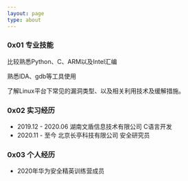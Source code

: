 ```yaml
---
layout: page
type: about
---
```


### 0x01 专业技能

比较熟悉Python、C、ARM以及Intel汇编

熟悉IDA、gdb等工具使用

了解Linux平台下常见的漏洞类型、以及相关利用技术及缓解措施。

### 0x02 实习经历

* 2019.12 - 2020.06 湖南文盾信息技术有限公司      C语言开发
* 2020.11 - 至今        北京长亭科技有限公司             安全研究员

### 0x03 个人经历

* 2020年华为安全精英训练营成员     

